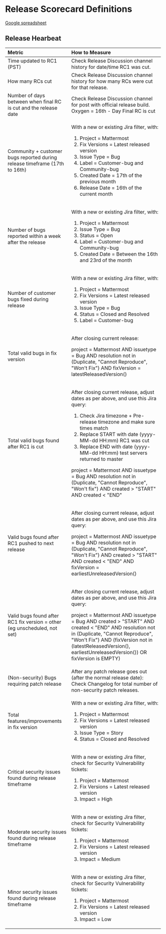# Release Scorecard Definitions

[Google spreadsheet](https://docs.google.com/spreadsheets/d/1Aoj4OTaWoyrKIcQNiHH1MVoRG51T20Y_0w2tg5oVw-M/edit#gid=825551144)

## Release Hearbeat

<table>
  <thead>
    <tr>
      <th style="text-align:left">Metric</th>
      <th style="text-align:left">How to Measure</th>
    </tr>
  </thead>
  <tbody>
    <tr>
      <td style="text-align:left">Time updated to RC1 (PST)</td>
      <td style="text-align:left">Check Release Discussion channel history for date/time RC1 was cut.</td>
    </tr>
    <tr>
      <td style="text-align:left">How many RCs cut</td>
      <td style="text-align:left">Check Release Discussion channel history for how many RCs were cut for
        that release.</td>
    </tr>
    <tr>
      <td style="text-align:left">Number of days between when final RC is cut and the release date</td>
      <td
      style="text-align:left">Check Release Discussion channel for post with official release build.
        Oxygen = 16th - Day Final RC is cut</td>
    </tr>
    <tr>
      <td style="text-align:left">Community + customer bugs reported during release timeframe (17th to 16th)</td>
      <td
      style="text-align:left">
        <p>With a new or existing Jira filter, with:</p>
        <ol>
          <li>Project = Mattermost</li>
          <li>Fix Versions = Latest released version</li>
          <li>Issue Type = Bug</li>
          <li>Label = Customer-bug and Community-bug</li>
          <li>Created Date = 17th of the previous month</li>
          <li>Release Date = 16th of the current month</li>
        </ol>
        </td>
    </tr>
    <tr>
      <td style="text-align:left">Number of bugs reported within a week after the release</td>
      <td style="text-align:left">
        <p>With a new or existing Jira filter, with:</p>
        <ol>
          <li>Project = Mattermost</li>
          <li>Issue Type = Bug</li>
          <li>Status = Open</li>
          <li>Label = Customer-bug and Community-bug</li>
          <li>Created Date = Between the 16th and 23rd of the month</li>
        </ol>
      </td>
    </tr>
    </tr>
    <tr>
      <td style="text-align:left">Number of customer bugs fixed during release</td>
      <td style="text-align:left">
        <p>With a new or existing Jira filter, with:</p>
        <ol>
          <li>Project = Mattermost</li>
          <li>Fix Versions = Latest released version</li>
          <li>Issue Type = Bug</li>
          <li>Status = Closed and Resolved</li>
          <li>Label = Customer-bug</li>
        </ol>
      </td>
    </tr>
    <tr>
      <td style="text-align:left">Total valid bugs in fix version</td>
      <td style="text-align:left">
        <p>After closing current release:</p>
        <p>project = Mattermost AND issuetype = Bug AND resolution not in (Duplicate,
          &quot;Cannot Reproduce&quot;, &quot;Won&apos;t Fix&quot;) AND fixVersion
          = latestReleasedVersion()</p>
      </td>
    </tr>
    <tr>
      <td style="text-align:left">Total valid bugs found after RC1 is cut</td>
      <td style="text-align:left">
        <p>After closing current release, adjust dates as per above, and use this
          Jira query:</p>
        <ol>
          <li>Check Jira timezone + Pre-release timezone and make sure times match</li>
          <li>Replace START with date (yyyy-MM-dd HH:mm) RC1 was cut</li>
          <li>Replace END with date (yyyy-MM-dd HH:mm) test servers returned to master</li>
        </ol>
        <p>project = Mattermost AND issuetype = Bug AND resolution not in (Duplicate,
          &quot;Cannot Reproduce&quot;, &quot;Won&apos;t fix&quot;) AND created &gt;
          &quot;START&quot; AND created &lt; &quot;END&quot;</p>
      </td>
    </tr>
    <tr>
      <td style="text-align:left">Valid bugs found after RC1 pushed to next release</td>
      <td style="text-align:left">
        <p>After closing current release, adjust dates as per above, and use this
          Jira query:</p>
        <p>project = Mattermost AND issuetype = Bug AND resolution not in (Duplicate,
          &quot;Cannot Reproduce&quot;, &quot;Won&apos;t Fix&quot;) AND created &gt;
          &quot;START&quot; AND created &lt; &quot;END&quot; AND fixVersion = earliestUnreleasedVersion()</p>
      </td>
    </tr>
    <tr>
      <td style="text-align:left">Valid bugs found after RC1 fix version = other (eg unscheduled, not set)</td>
      <td
      style="text-align:left">
        <p>After closing current release, adjust dates as per above, and use this
          Jira query:</p>
        <p>project = Mattermost AND issuetype = Bug AND created &gt; &quot;START&quot;
          AND created &lt; &quot;END&quot; AND resolution not in (Duplicate, &quot;Cannot
          Reproduce&quot;, &quot;Won&apos;t Fix&quot;) AND (fixVersion not in (latestReleasedVersion(),
          earliestUnreleasedVersion()) OR fixVersion is EMPTY)</p>
        </td>
    </tr>
    <tr>
      <td style="text-align:left">(Non-security) Bugs requiring patch release</td>
      <td style="text-align:left">After any patch release goes out (after the normal release date): Check
        Changelog for total number of non-security patch releases.</td>
    </tr>
    <tr>
      <td style="text-align:left">Total features/improvements in fix version</td>
      <td style="text-align:left">
        <p>With a new or existing Jira filter, with:</p>
        <ol>
          <li>Project = Mattermost</li>
          <li>Fix Versions = Latest released version</li>
          <li>Issue Type = Story</li>
          <li>Status = Closed and Resolved</li>
        </ol>
      </td>
    </tr>
    <tr>
      <td style="text-align:left">Critical security issues found during release timeframe</td>
      <td style="text-align:left">
        <p>With a new or existing Jira filter, check for Security Vulnerability tickets:</p>
        <ol>
          <li>Project = Mattermost</li>
          <li>Fix Versions = Latest released version</li>
          <li>Impact = High</li>
        </ol>
      </td>
    </tr>
    <tr>
      <td style="text-align:left">Moderate security issues found during release timeframe</td>
      <td style="text-align:left">
        <p>With a new or existing Jira filter, check for Security Vulnerability tickets:</p>
        <ol>
          <li>Project = Mattermost</li>
          <li>Fix Versions = Latest released version</li>
          <li>Impact = Medium</li>
        </ol>
      </td>
    </tr>
    <tr>
      <td style="text-align:left">Minor security issues found during release timeframe</td>
      <td style="text-align:left">
        <p>With a new or existing Jira filter, check for Security Vulnerability tickets:</p>
        <ol>
          <li>Project = Mattermost</li>
          <li>Fix Versions = Latest released version</li>
          <li>Impact = Low</li>
        </ol>
      </td>
    </tr>
  </tbody>
</table>

